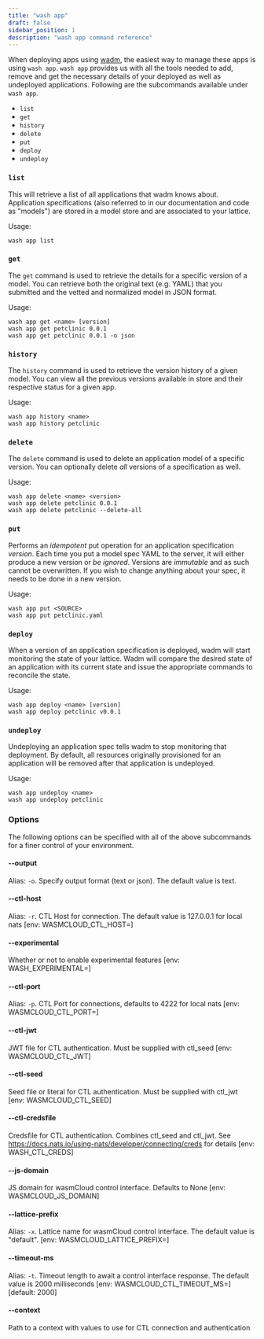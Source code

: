 ```yaml
---
title: "wash app"
draft: false
sidebar_position: 1
description: "wash app command reference"
---
```


When deploying apps using [wadm](../ecosystem/wadm/index.md), the easiest way to manage these apps is using `wash app`. `wash app` provides us with all the tools needed to add, remove and get the necessary details of your deployed as well as undeployed applications. Following are the subcommands available under `wash app`.

- `list`
- `get`
- `history`
- `delete`
- `put`
- `deploy`
- `undeploy`

### `list`

This will retrieve a list of all applications that wadm knows about. Application specifications (also referred to in our documentation and code as "models") are stored in a model store and are associated to your lattice.

Usage:

```
wash app list
```

### `get`

The `get` command is used to retrieve the details for a specific version of a model. You can retrieve both the original text (e.g. YAML) that you submitted and the vetted and normalized model in JSON format.

Usage:

```
wash app get <name> [version]
wash app get petclinic 0.0.1
wash app get petclinic 0.0.1 -o json
```

### `history`

The `history` command is used to retrieve the version history of a given model. You can view all the previous versions available in store and their respective status for a given app.

Usage:

```
wash app history <name>
wash app history petclinic
```

### `delete`

The `delete` command is used to delete an application model of a specific version. You can optionally delete _all_ versions of a specification as well.

Usage:

```
wash app delete <name> <version>
wash app delete petclinic 0.0.1
wash app delete petclinic --delete-all
```

### `put`

Performs an _idempotent_ put operation for an application specification _version_. Each time you put a model spec YAML to the server, it will either produce a new version or _be ignored_. Versions are _immutable_ and as such cannot be overwritten. If you wish to change anything about your spec, it needs to be done in a new version.

Usage:

```
wash app put <SOURCE>
wash app put petclinic.yaml
```

### `deploy`

When a version of an application specification is deployed, wadm will start monitoring the state of your lattice. Wadm will compare the desired state of an application with its current state and issue the appropriate commands to reconcile the state.

Usage:

```
wash app deploy <name> [version]
wash app deploy petclinic v0.0.1
```

### `undeploy`

Undeploying an application spec tells wadm to stop monitoring that deployment. By default, all resources originally provisioned for an application will be removed after that application is undeployed.

Usage:

```
wash app undeploy <name>
wash app undeploy petclinic
```

### Options

The following options can be specified with all of the above subcommands for a finer control of your environment.

#### --output

Alias: `-o`.
        Specify output format (text or json). The default value is text.

#### --ctl-host

Alias: `-r`.
        CTL Host for connection. The default value is 127.0.0.1 for local nats [env: WASMCLOUD_CTL_HOST=]

#### --experimental

Whether or not to enable experimental features [env: WASH_EXPERIMENTAL=]

#### --ctl-port

Alias: `-p`.
        CTL Port for connections, defaults to 4222 for local nats [env: WASMCLOUD_CTL_PORT=]

#### --ctl-jwt

JWT file for CTL authentication. Must be supplied with ctl_seed [env: WASMCLOUD_CTL_JWT]

#### --ctl-seed

Seed file or literal for CTL authentication. Must be supplied with ctl_jwt [env: WASMCLOUD_CTL_SEED]

#### --ctl-credsfile

Credsfile for CTL authentication. Combines ctl_seed and ctl_jwt. See <https://docs.nats.io/using-nats/developer/connecting/creds> for details [env: WASH_CTL_CREDS]

#### --js-domain

JS domain for wasmCloud control interface. Defaults to None [env: WASMCLOUD_JS_DOMAIN]

#### --lattice-prefix

Alias: `-x`.
        Lattice name for wasmCloud control interface. The default value is "default". [env: WASMCLOUD_LATTICE_PREFIX=]

#### --timeout-ms

Alias: `-t`.
        Timeout length to await a control interface response. The default value is 2000 milliseconds [env: WASMCLOUD_CTL_TIMEOUT_MS=] [default: 2000]

#### --context

Path to a context with values to use for CTL connection and authentication
